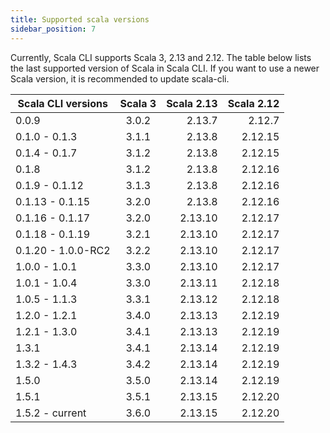 ```yaml
---
title: Supported scala versions
sidebar_position: 7
---
```


Currently, Scala CLI supports Scala 3, 2.13 and 2.12. The table below lists the last supported version of Scala in Scala
CLI. If you want to use a newer Scala version,
it is recommended to update scala-cli.

| Scala CLI versions | Scala 3 | Scala 2.13 | Scala 2.12 |
|--------------------|:-------:|-----------:|-----------:|
| 0.0.9              |  3.0.2  |     2.13.7 |     2.12.7 |
| 0.1.0 - 0.1.3      |  3.1.1  |     2.13.8 |    2.12.15 |
| 0.1.4 - 0.1.7      |  3.1.2  |     2.13.8 |    2.12.15 |
| 0.1.8              |  3.1.2  |     2.13.8 |    2.12.16 |
| 0.1.9 - 0.1.12     |  3.1.3  |     2.13.8 |    2.12.16 |
| 0.1.13 - 0.1.15    |  3.2.0  |     2.13.8 |    2.12.16 |
| 0.1.16 - 0.1.17    |  3.2.0  |    2.13.10 |    2.12.17 |
| 0.1.18 - 0.1.19    |  3.2.1  |    2.13.10 |    2.12.17 |
| 0.1.20 - 1.0.0-RC2 |  3.2.2  |    2.13.10 |    2.12.17 |
| 1.0.0 - 1.0.1      |  3.3.0  |    2.13.10 |    2.12.17 |
| 1.0.1 - 1.0.4      |  3.3.0  |    2.13.11 |    2.12.18 |
| 1.0.5 - 1.1.3      |  3.3.1  |    2.13.12 |    2.12.18 |
| 1.2.0 - 1.2.1      |  3.4.0  |    2.13.13 |    2.12.19 |
| 1.2.1 - 1.3.0      |  3.4.1  |    2.13.13 |    2.12.19 |
| 1.3.1              |  3.4.1  |    2.13.14 |    2.12.19 |
| 1.3.2 - 1.4.3      |  3.4.2  |    2.13.14 |    2.12.19 |
| 1.5.0              |  3.5.0  |    2.13.14 |    2.12.19 |
| 1.5.1              |  3.5.1  |    2.13.15 |    2.12.20 |
| 1.5.2 - current    |  3.6.0  |    2.13.15 |    2.12.20 |

